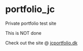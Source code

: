 # portfolio_jc
Private portfolio test site 

This is NOT done

Check out the site @ [jcportfolio.dk](jcportfolio.dk)
